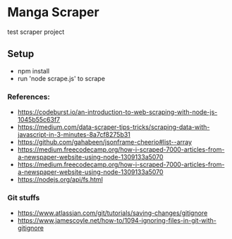 # Manga Scraper
test scraper project


## Setup
- npm install
- run 'node scrape.js' to scrape

### References:
- https://codeburst.io/an-introduction-to-web-scraping-with-node-js-1045b55c63f7
- https://medium.com/data-scraper-tips-tricks/scraping-data-with-javascript-in-3-minutes-8a7cf8275b31
- https://github.com/gahabeen/jsonframe-cheerio#list--array
- https://medium.freecodecamp.org/how-i-scraped-7000-articles-from-a-newspaper-website-using-node-1309133a5070
- https://medium.freecodecamp.org/how-i-scraped-7000-articles-from-a-newspaper-website-using-node-1309133a5070
- https://nodejs.org/api/fs.html


### Git stuffs
- https://www.atlassian.com/git/tutorials/saving-changes/gitignore
- https://www.jamescoyle.net/how-to/1094-ignoring-files-in-git-with-gitignore
